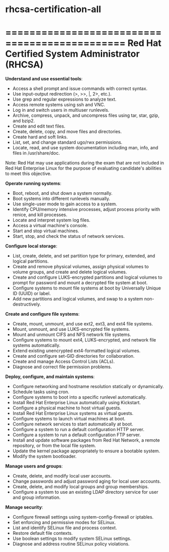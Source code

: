 # rhcsa-certification-all
==============================================
Red Hat Certified System Administrator (RHCSA)
==============================================

**Understand and use essential tools**:

* Access a shell prompt and issue commands with correct syntax.
* Use input-output redirection (>, >>, |, 2>, etc.).
* Use grep and regular expressions to analyze text.
* Access remote systems using ssh and VNC.
* Log in and switch users in multiuser runlevels.
* Archive, compress, unpack, and uncompress files using tar, star, gzip, and bzip2.
* Create and edit text files.
* Create, delete, copy, and move files and directories.
* Create hard and soft links.
* List, set, and change standard ugo/rwx permissions.
* Locate, read, and use system documentation including man, info, and files in /usr/share/doc.

Note: Red Hat may use applications during the exam that are not included in Red Hat Enterprise Linux for the purpose of evaluating candidate's abilities to meet this objective.

**Operate running systems**:

* Boot, reboot, and shut down a system normally.
* Boot systems into different runlevels manually.
* Use single-user mode to gain access to a system.
* Identify CPU/memory intensive processes, adjust process priority with renice, and kill processes.
* Locate and interpret system log files.
* Access a virtual machine's console.
* Start and stop virtual machines.
* Start, stop, and check the status of network services.

**Configure local storage**:

* List, create, delete, and set partition type for primary, extended, and logical partitions.
* Create and remove physical volumes, assign physical volumes to volume groups, and create and delete logical volumes.
* Create and configure LUKS-encrypted partitions and logical volumes to prompt for password and mount a decrypted file system at boot.
* Configure systems to mount file systems at boot by Universally Unique ID (UUID) or label.
* Add new partitions and logical volumes, and swap to a system non-destructively.

**Create and configure file systems**:

* Create, mount, unmount, and use ext2, ext3, and ext4 file systems.
* Mount, unmount, and use LUKS-encrypted file systems.
* Mount and unmount CIFS and NFS network file systems.
* Configure systems to mount ext4, LUKS-encrypted, and network file systems automatically.
* Extend existing unencrypted ext4-formatted logical volumes.
* Create and configure set-GID directories for collaboration.
* Create and manage Access Control Lists (ACLs).
* Diagnose and correct file permission problems.

**Deploy, configure, and maintain systems**:

* Configure networking and hostname resolution statically or dynamically.
* Schedule tasks using cron.
* Configure systems to boot into a specific runlevel automatically.
* Install Red Hat Enterprise Linux automatically using Kickstart.
* Configure a physical machine to host virtual guests.
* Install Red Hat Enterprise Linux systems as virtual guests.
* Configure systems to launch virtual machines at boot.
* Configure network services to start automatically at boot.
* Configure a system to run a default configuration HTTP server.
* Configure a system to run a default configuration FTP server.
* Install and update software packages from Red Hat Network, a remote repository, or from the local file system.
* Update the kernel package appropriately to ensure a bootable system.
* Modify the system bootloader.

**Manage users and groups**:

* Create, delete, and modify local user accounts.
* Change passwords and adjust password aging for local user accounts.
* Create, delete, and modify local groups and group memberships.
* Configure a system to use an existing LDAP directory service for user and group information.

**Manage security**:

* Configure firewall settings using system-config-firewall or iptables.
* Set enforcing and permissive modes for SELinux.
* List and identify SELinux file and process context.
* Restore default file contexts.
* Use boolean settings to modify system SELinux settings.
* Diagnose and address routine SELinux policy violations.
  
